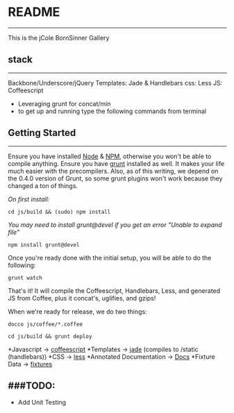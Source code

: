 # README
-----
This is the jCole BornSinner Gallery

## stack
-----

Backbone/Underscore/jQuery
Templates: Jade & Handlebars
css: Less
JS: Coffeescript

* Leveraging grunt for concat/min
* to get up and running type the following commands from terminal

## Getting Started
-----
Ensure you have installed [Node](nodejs.org) & [NPM](https://npmjs.org/), otherwise you won't be able to compile anything. Ensure you have [grunt](https://github.com/gruntjs/grunt/) installed as well. It makes your life much easier with the precompilers. Also, as of this writing, we depend on the 0.4.0 version of Grunt, so some grunt plugins won't work because they changed a ton of things. 

_On first install:_

  `cd js/build && (sudo) npm install`
 
_You may need to install grunt@devel if you get an error "Unable to expand file"_
  
  `npm install grunt@devel`

Once you're ready done with the initial setup, you will be able to do the following:
  
  `grunt watch`
  
That's it! It will compile the Coffeescript, Handlebars, Less, and generated JS from Coffee, plus it concat's, uglifies, and gzips!

When we're ready for release, we do two things:

  `docco js/coffee/*.coffee`
  
  `cd js/build && grunt deploy`

*Javascript -> [coffeescript](js/coffeescript)
*Templates -> [jade](templates/jade) (compiles to /static (handlebars))
*CSS -> [less](css/less)
*Annotated Documentation -> [Docs](docs/)
*Fixture Data -> [fixtures](js/fixtu)

###TODO:
-----
* Add Unit Testing
